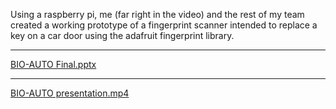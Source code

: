Using a raspberry pi, me (far right in the video) and the rest of my team created a working prototype of a fingerprint scanner intended to replace a key on a car door using the adafruit fingerprint library.
___________________________________________________________________________________________________________
[BIO-AUTO Final.pptx](https://github.com/camster811/FingerprintScanner/files/13814692/BIO-AUTO.Final.pptx)
___________________________________________________________________________________________________________
[BIO-AUTO presentation.mp4](https://drive.google.com/file/d/1CQDBpYGdPxynA6Ku-19MXN2zQ_Y_yYBY/view?usp=sharing)
